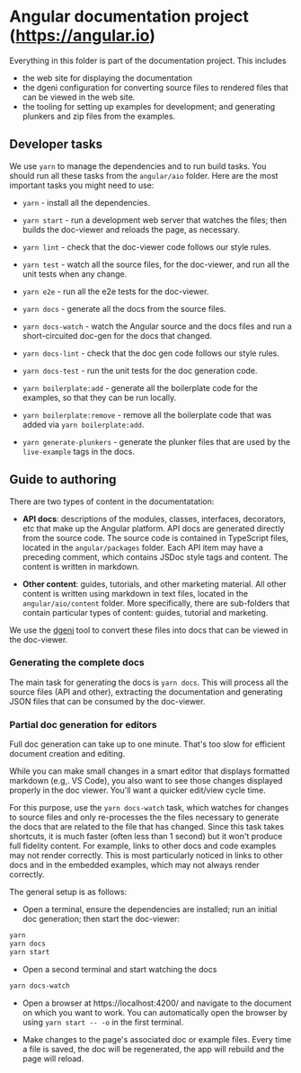# Angular documentation project (https://angular.io)

Everything in this folder is part of the documentation project. This includes

* the web site for displaying the documentation
* the dgeni configuration for converting source files to rendered files that can be viewed in the web site.
* the tooling for setting up examples for development; and generating plunkers and zip files from the examples.

## Developer tasks

We use `yarn` to manage the dependencies and to run build tasks.
You should run all these tasks from the `angular/aio` folder.
Here are the most important tasks you might need to use:

* `yarn` - install all the dependencies.

* `yarn start` - run a development web server that watches the files; then builds the doc-viewer and reloads the page, as necessary.
* `yarn lint` - check that the doc-viewer code follows our style rules.
* `yarn test` - watch all the source files, for the doc-viewer, and run all the unit tests when any change.
* `yarn e2e` - run all the e2e tests for the doc-viewer.

* `yarn docs` - generate all the docs from the source files.
* `yarn docs-watch` - watch the Angular source and the docs files and run a short-circuited doc-gen for the docs that changed.
* `yarn docs-lint` - check that the doc gen code follows our style rules.
* `yarn docs-test` - run the unit tests for the doc generation code.

* `yarn boilerplate:add` - generate all the boilerplate code for the examples, so that they can be run locally.
* `yarn boilerplate:remove` - remove all the boilerplate code that was added via `yarn boilerplate:add`.
* `yarn generate-plunkers` - generate the plunker files that are used by the `live-example` tags in the docs.


## Guide to authoring

There are two types of content in the documentatation:

* **API docs**: descriptions of the modules, classes, interfaces, decorators, etc that make up the Angular platform.
API docs are generated directly from the source code.
The source code is contained in TypeScript files, located in the `angular/packages` folder.
Each API item may have a preceding comment, which contains JSDoc style tags and content.
The content is written in markdown.

* **Other content**: guides, tutorials, and other marketing material.
All other content is written using markdown in text files, located in the `angular/aio/content` folder.
More specifically, there are sub-folders that contain particular types of content: guides, tutorial and marketing.

We use the [dgeni](https://github.com/angular/dgeni) tool to convert these files into docs that can be viewed in the doc-viewer.

### Generating the complete docs

The main task for generating the docs is `yarn docs`. This will process all the source files (API and other),
extracting the documentation and generating JSON files that can be consumed by the doc-viewer.

### Partial doc generation for editors

Full doc generation can take up to one minute. That's too slow for efficient document creation and editing.

While you can make small changes in a smart editor that displays formatted markdown (e.g,. VS Code), you
also want to see those changes displayed properly in the doc viewer. You'll want a quicker edit/view cycle
time.

For this purpose, use the `yarn docs-watch` task, which watches for changes to source files and only
re-processes the the files necessary to generate the docs that are related to the file that has changed.
Since this task takes shortcuts, it is much faster (often less than 1 second) but it won't produce full
fidelity content. For example, links to other docs and code examples may not render correctly. This is
most particularly noticed in links to other docs and in the embedded examples, which may not always render
correctly.

The general setup is as follows:

* Open a terminal, ensure the dependencies are installed; run an initial doc generation; then start the doc-viewer:

```bash
yarn
yarn docs
yarn start
```

* Open a second terminal and start watching the docs

```bash
yarn docs-watch
```

* Open a browser at https://localhost:4200/ and navigate to the document on which you want to work.
You can automatically open the browser by using `yarn start -- -o` in the first terminal.

* Make changes to the page's associated doc or example files. Every time a file is saved, the doc will
be regenerated, the app will rebuild and the page will reload.